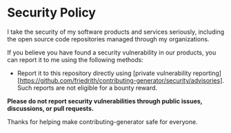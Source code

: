 # Security Policy

I take the security of my software products and services seriously, including the open source code repositories managed through my organizations.

If you believe you have found a security vulnerability in our products, you can report it to me using the following methods:

- Report it to this repository directly using [private vulnerability reporting][https://github.com/friedrith/contributing-generator/security/advisories]. Such reports are not eligible for a bounty reward.

**Please do not report security vulnerabilities through public issues, discussions, or pull requests.**

Thanks for helping make contributing-generator safe for everyone.
